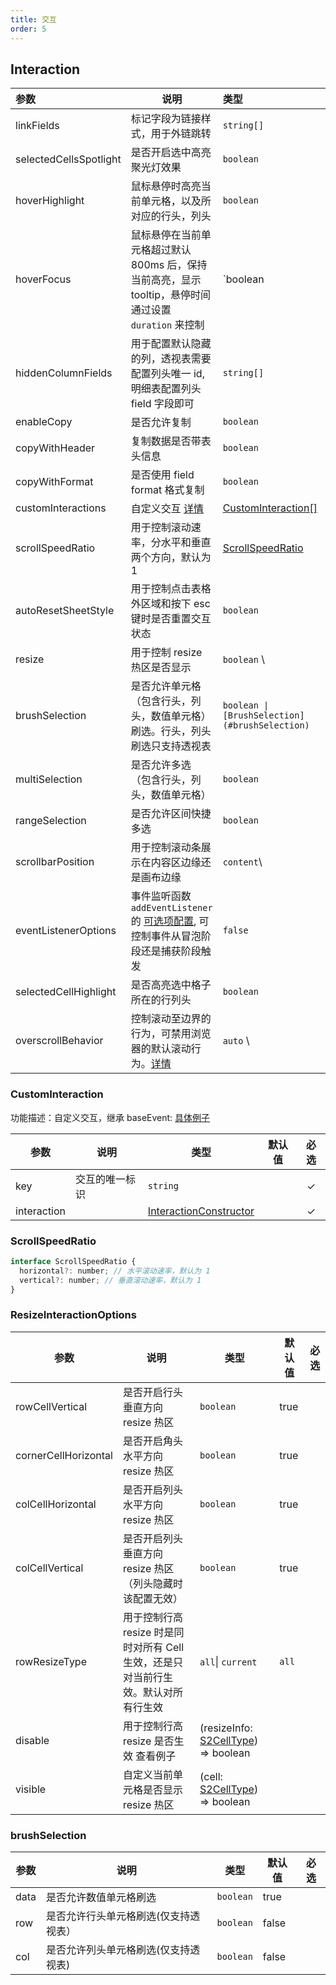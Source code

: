 ```yaml
---
title: 交互
order: 5
---
```


## Interaction

| 参数                                   | 说明                                                                                                                                     | 类型                                        | 默认值                                                   |        必选        |
|:-------------------------------------|----------------------------------------------------------------------------------------------------------------------------------------|:------------------------------------------|:------------------------------------------------------|:----------------:|
| linkFields                           | 标记字段为链接样式，用于外链跳转                                                                                                                       | `string[]`                                |                                                       |                  |
| selectedCellsSpotlight               | 是否开启选中高亮聚光灯效果                                                                                                                          | `boolean`                                 | `false`                                               |                  |
| hoverHighlight                       | 鼠标悬停时高亮当前单元格，以及所对应的行头，列头                                                                                                               | `boolean`                                 | `true`                                                |                  |
| hoverFocus                           | 鼠标悬停在当前单元格超过默认 800ms 后，保持当前高亮，显示 tooltip，悬停时间通过设置 `duration` 来控制                                                                       | `boolean                                  | {duration: number}`                                   |      `true`      |       |
| hiddenColumnFields                   | 用于配置默认隐藏的列，透视表需要配置列头唯一 id, 明细表配置列头 field 字段即可                                                                                          | `string[]`                                |                                                       |                  |
| enableCopy                           | 是否允许复制                                                                                                                                 | `boolean`                                 | `false`                                               |                  |
| copyWithHeader                       | 复制数据是否带表头信息                                                                                                                            | `boolean`                                 | `false`                                               |                  |
| copyWithFormat                       | 是否使用 field format 格式复制                                                                                                                 | `boolean`                                 | `false`                                               |                  |
| customInteractions                   | 自定义交互 [详情](/zh/docs/manual/advanced/interaction/custom)                                                                                | [CustomInteraction[]](#custominteraction) |                                                       |                  |
| scrollSpeedRatio                     | 用于控制滚动速率，分水平和垂直两个方向，默认为 1                                                                                                              | [ScrollSpeedRatio](#scrollspeedratio)     |                                                       |                  |
| autoResetSheetStyle                  | 用于控制点击表格外区域和按下 esc 键时是否重置交互状态                                                                                                          | `boolean`                                 | `true`                                                |                  |
| resize                               | 用于控制 resize 热区是否显示                                                                                                                     | `boolean`   \                             | [ResizeInteractionOptions](#resizeinteractionoptions) |      `true`      |       |
| brushSelection         | 是否允许单元格（包含行头，列头，数值单元格）刷选。行头，列头刷选只支持透视表                                                                                                 | `boolean \|  [BrushSelection](#brushSelection)`                                      |`true`                         |     |  1.29.0 后支持 [BrushSelection](#brushSelection)` 类型  |
| multiSelection                       | 是否允许多选 （包含行头，列头，数值单元格）                                                                                                                 | `boolean`                                 | `true`                                                |                  |
| rangeSelection                       | 是否允许区间快捷多选                                                                                                                             | `boolean`                                 | `true`                                                |                  |
| scrollbarPosition                    | 用于控制滚动条展示在内容区边缘还是画布边缘                                                                                                                  | `content`\                                | `canvas`                                              |    `content`     |   |
| eventListenerOptions                 | 事件监听函数 `addEventListener` 的 [可选项配置](https://developer.mozilla.org/zh-CN/docs/Web/API/EventTarget/addEventListener), 可控制事件从冒泡阶段还是捕获阶段触发 | `false`                                   |                                                       |
| selectedCellHighlight                | 是否高亮选中格子所在的行列头                                                                                                                         | `boolean`                                 | `false`                                               |                  |
| overscrollBehavior                   | 控制滚动至边界的行为，可禁用浏览器的默认滚动行为。[详情](/zh/docs/manual/advanced/interaction/basic/#修改滚动至边界行为)                                                   | `auto` \                                  | `contain` \                                           |     `none` \     | null  |  `auto` |

### CustomInteraction

功能描述：自定义交互，继承 baseEvent:  [具体例子](/zh/docs/manual/advanced/interaction/custom)

| 参数        | 说明           | 类型                                              | 默认值 | 必选  |
| ----------- | -------------- | ------------------------------------------------- | ------ | :---: |
| key         | 交互的唯一标识 | `string`                                          |        |   ✓   |
| interaction |                | [InteractionConstructor](/zh/docs/api/basic-class/interaction#interactionconstructor) |        |   ✓   |

### ScrollSpeedRatio

```js
interface ScrollSpeedRatio {
  horizontal?: number; // 水平滚动速率，默认为 1
  vertical?: number; // 垂直滚动速率，默认为 1
}
```

### ResizeInteractionOptions

| 参数                 | 说明                                                                               | 类型              | 默认值 | 必选  |
| -------------------- | ---------------------------------------------------------------------------------- | ----------------- | ------ | :---: |
| rowCellVertical      | 是否开启行头垂直方向 resize 热区                                                   | `boolean`         | true   |       |
| cornerCellHorizontal | 是否开启角头水平方向 resize 热区                                                   | `boolean`         | true   |       |
| colCellHorizontal    | 是否开启列头水平方向 resize 热区                                                   | `boolean`         | true   |       |
| colCellVertical      | 是否开启列头垂直方向 resize 热区 （列头隐藏时该配置无效）                                                   | `boolean`         | true   |       |
| rowResizeType        | 用于控制行高 resize 时是同时对所有 Cell 生效，还是只对当前行生效。默认对所有行生效 | `all`\| `current` | `all`  |       |
| disable        | 用于控制行高 resize 是否生效 查看例子 | (resizeInfo: [S2CellType](/zh/docs/api/components/sheet-component#resizeinfo)) => boolean |   |       |
| visible        | 自定义当前单元格是否显示 resize 热区 | (cell: [S2CellType](/zh/docs/api/basic-class/base-cell)) => boolean |   |       |

### brushSelection

| 参数              | 说明                  | 类型              | 默认值   | 必选  |
|-----------------|---------------------| ----------------- |-------| :---: |
| data            | 是否允许数值单元格刷选         | `boolean`         | true  |       |
| row             | 是否允许行头单元格刷选(仅支持透视表） | `boolean`         | false |       |
| col             | 是否允许列头单元格刷选(仅支持透视表) | `boolean`         | false |       |
